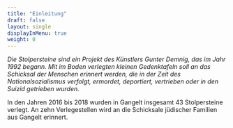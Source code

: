 ```yaml
---
title: "Einleitung"
draft: false
layout: single
displayInMenu: true
weight: 0
---
```

*Die Stolpersteine sind ein Projekt des Künstlers Gunter Demnig, das im Jahr 1992 begann.*
*Mit im Boden verlegten kleinen Gedenktafeln soll an das Schicksal der Menschen erinnert werden, die in der Zeit des Nationalsozialismus verfolgt, ermordet, deportiert, vertrieben oder in den Suizid getrieben wurden.*

In den Jahren 2016 bis 2018 wurden in Gangelt insgesamt 43 Stolpersteine verlegt. An zehn Verlegestellen wird an die Schicksale jüdischer Familien aus Gangelt erinnert. 

